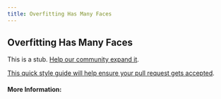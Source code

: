 ```yaml
---
title: Overfitting Has Many Faces
---
```


## Overfitting Has Many Faces

This is a stub. [Help our community expand it](https://github.com/freeCodeCamp/guide-articles/tree/master/articles/Machine-Learning/Principles/Overfitting-Has-Many-Faces/index.md).

[This quick style guide will help ensure your pull request gets accepted](https://github.com/freeCodeCamp/guide-articles/blob/master/README.md).

<!-- The article goes here, in GitHub-flavored Markdown. Feel free to add YouTube videos, images, and CodePen/JSBin embeds  -->

#### More Information:
<!-- Please add any articles you think might be helpful to read before writing the article -->


